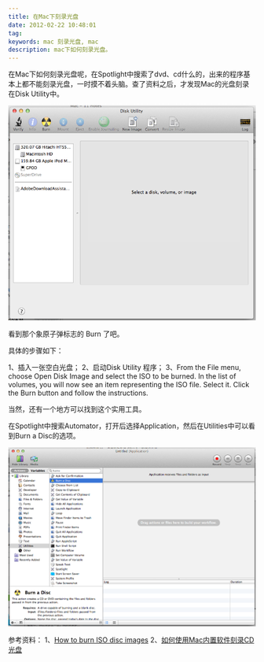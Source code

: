 ```yaml
---
title: 在Mac下刻录光盘
date: 2012-02-22 10:48:01
tag: 
keywords: mac 刻录光盘, mac
description: mac下如何刻录光盘。
---
```


在Mac下如何刻录光盘呢，在Spotlight中搜索了dvd、cd什么的，出来的程序基本上都不能刻录光盘，一时摸不着头脑。查了资料之后，才发现Mac的光盘刻录在Disk Utility中。

[![](./20120222-burn-cd-in-mac/11111.png)](http://www.maqingxi.com/archives/1705.html)


看到那个象原子弹标志的 Burn 了吧。


具体的步骤如下：


1、插入一张空白光盘；
2、启动Disk Utility 程序；
3、From the File menu, choose Open Disk Image and select the ISO to be burned.
In the list of volumes, you will now see an item representing the ISO file. Select it.
Click the Burn button and follow the instructions.


当然，还有一个地方可以找到这个实用工具。


在Spotlight中搜索Automator，打开后选择Application，然后在Utilities中可以看到Burn a Disc的选项。


![](./20120222-burn-cd-in-mac/2222.png)

参考资料：
1、[How to burn ISO disc images](http://hints.macworld.com/article.php?story=20060619181010389)
2、[如何使用Mac内置软件刻录CD光盘](http://www.maqingxi.com/archives/1705.html)